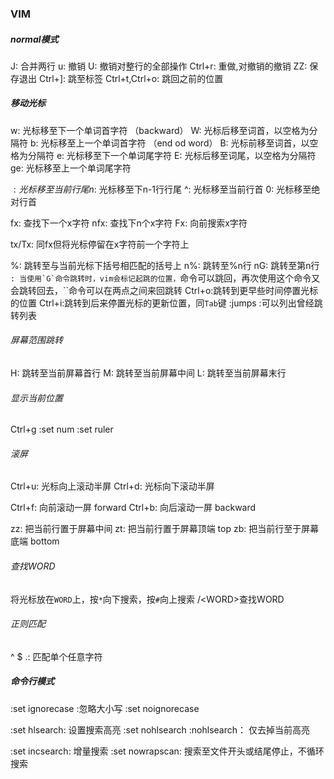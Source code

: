 ### VIM

##### normal模式
J: 合并两行
u: 撤销
U: 撤销对整行的全部操作
Ctrl+r: 重做,对撤销的撤销
ZZ: 保存退出
Ctrl+]: 跳至标签
Ctrl+t,Ctrl+o: 跳回之前的位置

##### 移动光标
w: 光标移至下一个单词首字符 （backward）
W: 光标后移至词首，以空格为分隔符
b: 光标移至上一个单词首字符 （end od word）
B: 光标前移至词首，以空格为分隔符
e: 光标移至下一个单词尾字符
E: 光标后移至词尾，以空格为分隔符
ge: 光标移至上一个单词尾字符

$: 光标移至当前行尾
n$: 光标移至下n-1行行尾
^: 光标移至当前行首
0: 光标移至绝对行首

fx: 查找下一个x字符
nfx: 查找下n个x字符
Fx: 向前搜索x字符

tx/Tx: 同fx但将光标停留在x字符前一个字符上

%: 跳转至与当前光标下括号相匹配的括号上
n%: 跳转至%n行
nG: 跳转至第n行
``: 当使用`G`命令跳转时，vim会标记起跳的位置，``命令可以跳回，再次使用这个命令又会跳转回去，``命令可以在两点之间来回跳转
Ctrl+o:跳转到更早些时间停置光标的位置
Ctrl+i:跳转到后来停置光标的更新位置，同`Tab`键
:jumps :可以列出曾经跳转列表

###### 屏幕范围跳转
H: 跳转至当前屏幕首行
M: 跳转至当前屏幕中间
L: 跳转至当前屏幕末行

###### 显示当前位置
Ctrl+g
:set num
:set ruler

###### 滚屏
Ctrl+u: 光标向上滚动半屏
Ctrl+d: 光标向下滚动半屏

Ctrl+f: 向前滚动一屏 forward
Ctrl+b: 向后滚动一屏 backward

zz: 把当前行置于屏幕中间 
zt: 把当前行置于屏幕顶端 top
zb: 把当前行至于屏幕底端 bottom

###### 查找WORD
将光标放在`WORD`上，按`*`向下搜索，按`#`向上搜索
/\<WORD\>查找WORD

###### 正则匹配
^
$
.: 匹配单个任意字符


##### 命令行模式
:set ignorecase :忽略大小写
:set noignorecase

:set hlsearch: 设置搜索高亮
:set nohlsearch
:nohlsearch： 仅去掉当前高亮

:set incsearch: 增量搜索
:set nowrapscan: 搜索至文件开头或结尾停止，不循环搜索




